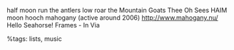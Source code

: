 half moon run
the antlers
low roar
the Mountain Goats
Thee Oh Sees
HAIM
moon hooch
mahogany (active around 2006) http://www.mahogany.nu/
Hello Seahorse!
Frames - In Via

%tags: lists, music

